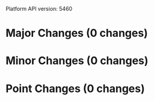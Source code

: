 Platform API version: 5460


# Major Changes (0 changes)


# Minor Changes (0 changes)


# Point Changes (0 changes)
